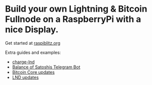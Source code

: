 # Build your own Lightning & Bitcoin Fullnode on a RaspberryPi with a nice Display.

Get started at [raspiblitz.org](https://raspiblitz.org/)

Extra guides and examples:

* [charge-lnd](raspiblitz/charge-lnd.md)
* [Balance of Satoshis Telegram Bot](raspiblitz/bos.md)
* [Bitcoin Core updates](https://openoms.github.io/bitcoin-tutorials/raspiblitz.updates/#bitcoin-core-updates)
* [LND updates](https://github.com/openoms/lightning-node-management/blob/en/technicals/lnd.updates.md#automated-lnd-update-scripts-for-the-raspiblitz)
